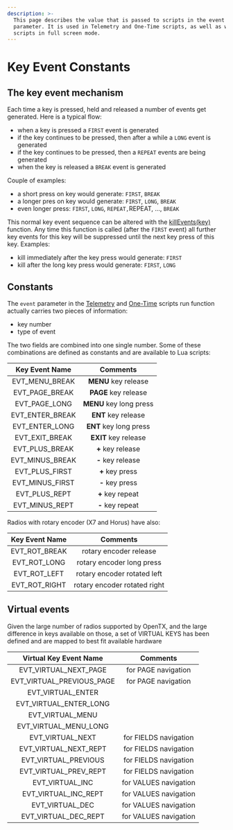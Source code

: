 ```yaml
---
description: >-
  This page describes the value that is passed to scripts in the event
  parameter. It is used in Telemetry and One-Time scripts, as well as widget
  scripts in full screen mode.
---
```


# Key Event Constants

## The key event mechanism

Each time a key is pressed, held and released a number of events get generated. Here is a typical flow:

* when a key is pressed a `FIRST` event is generated
* if the key continues to be pressed, then after a while a `LONG` event is generated
* if the key continues to be pressed, then a `REPEAT` events are being generated
* when the key is released a `BREAK` event is generated

Couple of examples:

* a short press on key would generate: `FIRST`, `BREAK`
* a longer pres on key would generate: `FIRST`, `LONG`, `BREAK`
* even longer press: `FIRST`, `LONG`, `REPEAT,`REPEAT, ..., `BREAK`

This normal key event sequence can be altered with the [killEvents\(key\)](../general-functions-less-than-greater-than-luadoc-begin-general/killevents.md) function. Any time this function is called \(after the `FIRST` event\) all further key events for this key will be suppressed until the next key press of this key. Examples:

* kill immediately after the key press would generate: `FIRST`
* kill after the long key press would generate: `FIRST`, `LONG`

## Constants

The `event` parameter in the [Telemetry](../../part_i_-_script_type_overview/telemetry.md) and [One-Time](https://github.com/opentx/opentx-2-3-lua-reference-guide/tree/0d355d19f1961b689994cf78b84005864d33f9b5/one-time_scripts.md) scripts run function actually carries two pieces of information:

* key number
* type of event

The two fields are combined into one single number. Some of these combinations are defined as constants and are available to Lua scripts:

| Key Event Name | Comments |
| :---: | :---: |
| EVT\_MENU\_BREAK | **MENU** key release |
| EVT\_PAGE\_BREAK | **PAGE** key release |
| EVT\_PAGE\_LONG | **MENU** key long press |
| EVT\_ENTER\_BREAK | **ENT** key release |
| EVT\_ENTER\_LONG | **ENT** key long press |
| EVT\_EXIT\_BREAK | **EXIT** key release |
| EVT\_PLUS\_BREAK | **+** key release |
| EVT\_MINUS\_BREAK | **-** key release |
| EVT\_PLUS\_FIRST | **+** key press |
| EVT\_MINUS\_FIRST | **-** key press |
| EVT\_PLUS\_REPT | **+** key repeat |
| EVT\_MINUS\_REPT | **-** key repeat |

Radios with rotary encoder \(X7 and Horus\) have also:

| Key Event Name | Comments |
| :---: | :---: |
| EVT\_ROT\_BREAK | rotary encoder release |
| EVT\_ROT\_LONG | rotary encoder long press |
| EVT\_ROT\_LEFT | rotary encoder rotated left |
| EVT\_ROT\_RIGHT | rotary encoder rotated right |

## Virtual events

Given the large number of radios supported by OpenTX, and the large difference in keys available on those, a set of VIRTUAL KEYS has been defined and are mapped to best fit available hardware

| Virtual Key Event Name | Comments |
| :---: | :---: |
| EVT\_VIRTUAL\_NEXT\_PAGE | for PAGE navigation |
| EVT\_VIRTUAL\_PREVIOUS\_PAGE | for PAGE navigation |
| EVT\_VIRTUAL\_ENTER |  |
| EVT\_VIRTUAL\_ENTER\_LONG |  |
| EVT\_VIRTUAL\_MENU |  |
| EVT\_VIRTUAL\_MENU\_LONG |  |
| EVT\_VIRTUAL\_NEXT | for FIELDS navigation |
| EVT\_VIRTUAL\_NEXT\_REPT | for FIELDS navigation |
| EVT\_VIRTUAL\_PREVIOUS | for FIELDS navigation |
| EVT\_VIRTUAL\_PREV\_REPT | for FIELDS navigation |
| EVT\_VIRTUAL\_INC | for VALUES navigation |
| EVT\_VIRTUAL\_INC\_REPT | for VALUES navigation |
| EVT\_VIRTUAL\_DEC | for VALUES navigation |
| EVT\_VIRTUAL\_DEC\_REPT | for VALUES navigation |

